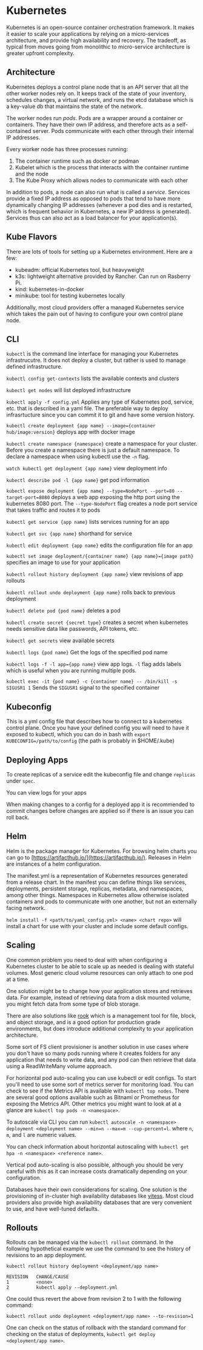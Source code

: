 # Kubernetes

Kubernetes is an open-source container orchestration framework. It makes it easier to scale your applications by relying on a micro-services architecture, and provide high availability and recovery. The tradeoff, as typical from moves going from monolithic to micro-service architecture is greater upfront complexity.

## Architecture

Kubernetes deploys a control plane node that is an API server that all the other worker nodes rely on. It keeps track of the state of your inventory, schedules changes, a virtual network, and runs the etcd database which is a key-value db that maintains the state of the network.

The worker nodes run *pods*. Pods are a wrapper around a container or containers. They have their own IP address, and therefore acts as a self-contained server. Pods communicate with each other through their internal IP addresses.

Every worker node has three processes running:

1. The container runtime such as docker or podman
2. Kubelet which is the process that interacts with the container runtime and the node
3. The Kube Proxy which allows nodes to communicate with each other

In addition to pods, a node can also run what is called a *service*. Services provide a fixed IP address as opposed to pods that tend to have more dynamically changing IP addresses (whenever a pod dies and is restarted, which is frequent behavior in Kubernetes, a new IP address is generated). Services thus can also act as a load balancer for your application(s).

## Kube Flavors

There are lots of tools for setting up a Kubernetes environment. Here are a few:

- kubeadm: official Kubernetes tool, but heavyweight
- k3s: lightweight alternative provided by Rancher. Can run on Rasberry Pi.
- kind: kubernetes-in-docker
- minikube: tool for testing kubernetes locally

Additionally, most cloud providers offer a managed Kubernetes service which takes the pain out of having to configure your own control plane node.

## CLI

`kubectl` is the command line interface for managing your Kubernetes infrastrucutre. It does not deploy a cluster, but rather is used to manage defined infrastructure.

`kubectl config get-contexts` lists the available contexts and clusters

`kubectl get nodes` will list deployed infrastructure

`kubectl apply -f config.yml` Applies any type of Kubernetes pod, service, etc. that is described in a yaml file. The preferable way to deploy infrasrtucture since you can commit it to git and have some version history.

`kubectl create deployment {app name} --image={container hub/image:version}` deploys app with docker image

`kubectl create namespace {namespace}` create a namespace for your cluster. Before you create a namespace there is just a default namespace. To declare a namespace when using kubectl use the `-n` flag.

`watch kubectl get deployment {app name}` view deployment info

`kubectl describe pod -l {app name}` get pod information

`kubectl expose deployment {app name} --type=NodePort --port=80 --target-port=8080` deploys a web app exposing the http port using the kubernetes 8080 port. The `--type-NodePort` flag creates a node port service that takes traffic and routes it to pods

`kubectl get service {app name}` lists services running for an app

`kubectl get svc {app name}` shorthand for service

`kubectl edit deployment {app name}` edits the configuration file for an app

`kubectl set image deployment/{container name} {app name}={image path}` specifies an image to use for your application

`kubectl rollout history deployment {app name}` view revisions of app rollouts

`kubectl rollout undo deployment {app name}` rolls back to previous deployment

`kubectl delete pod {pod name}` deletes a pod

`kubectl create secret {secret type}` creates a secret when kubernetes needs sensitive data like passwords, API tokens, etc.

`kubectl get secrets` view available secrets

`kubectl logs {pod name}` Get the logs of the specified pod name

`kubectl logs -f -l app={app name}` view app logs. `-l` flag adds labels which is useful when you are running multiple pods.

`kubectl exec -it {pod name} -c {container name} -- /bin/kill -s SIGUSR1 1` Sends the `SIGUSR1` signal to the specified container

## Kubeconfig

This is a yml config file that describes how to connect to a kubernetes control plane. Once you have your defined config you will need to have it exposed to kubectl, which you can do in bash with `export KUBECONFIG=/path/to/config` (the path is probably in $HOME/.kube)

## Deploying Apps

To create replicas of a service edit the kubeconfig file and change `replicas` under `spec`.

You can view logs for your apps 

When making changes to a config for a deployed app it is recommended to commit changes before changes are applied so if there is an issue you can roll back.

## Helm

Helm is the package manager for Kubernetes. For browsing helm charts you can go to [https://artifacthub.io/](https://artifacthub.io/). Releases in Helm are instances of a helm configuration.

The manifest.yml is a representation of Kubernetes resources generated from a release chart. In the manifest you can define things like services, deployments, persistent storage, replicas, metadata, and namespaces, among other things. Namespaces in Kubernetes allow otherwise isolated containers and pods to communicate with one another, but not an externally facing network.

`helm install -f <path/to/yaml_config.yml> <name> <chart repo>` will install a chart for use with your cluster and include some default configs.

## Scaling

One common problem you need to deal with when configuring a Kubernetes cluster to be able to scale up as needed is dealing with stateful volumes. Most generic cloud volume resources can only attach to one pod at a time.

One solution might be to change how your application stores and retrieves data. For example, instead of retrieving data from a disk mounted volume, you might fetch data from some type of blob storage.

There are also solutions like [rook](rook.io) which is a management tool for file, block, and object storage, and is a good option for production grade environments, but does introduce additional complexity to your application architecture.

Some sort of FS client provisioner is another solution in use cases where you don't have so many pods running where it creates folders for any application that needs to write data, and any pod can then retrieve that data using a ReadWriteMany volume approach.

For horizontal pod auto-scaling you can use kubectl or edit configs. To start you'll need to use some sort of metrics server for monitoring load. You can check to see if the Metrics API is available with `kubectl top nodes`. There are several good options available such as Bitnami or Prometheus for exposing the Metrics API. Other metrics you might want to look at at a glance are `kubectl top pods -n <namespace>`.

To autoscale via CLI you can run `kubectl autoscale -n <namespace> deployment <deployment name> --min=n --max=m --cup-percent=l`. where `n`, `m`, and `l` are numeric values.

You can check information about horizontal autoscaling with `kubectl get hpa -n <namespace> <reference name>`.

Vertical pod auto-scaling is also possible, although you should be very careful with this as it can increase costs dramatically depending on your configuration.

Databases have their own considerations for scaling. One solution is the provisioning of in-cluster high availability databases like [vitess](vitess.io). Most cloud providers also provide high availability databases that are very convenient to use, and have well-tuned defaults.

## Rollouts

Rollouts can be managed via the `kubectl rollout` command. In the following hypothetical example we use the command to see the history of revisions to an app deployment.

`kubectl rollout history deployment <deployment/app name>`

```
REVISION   CHANGE/CAUSE
1          <none>
2          kubectl apply --deployment.yml
```

One could thus revert the above from revision 2 to 1 with the following command:

`kubectl rollout undo deployment <deployment/app name> --to-revision=1`

One can check on the status of rollback with the standard command for checking on the status of deployments, `kubectl get deploy <deployment/app name>`.
